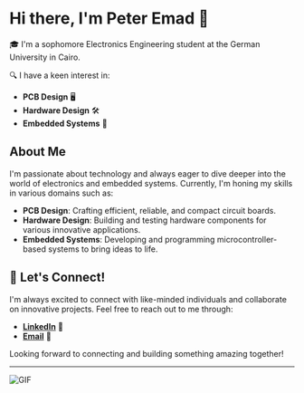 # Hi there, I'm Peter Emad 👋

🎓 I'm a sophomore Electronics Engineering student at the German University in Cairo.

🔍 I have a keen interest in:
- **PCB Design** 🖥️
- **Hardware Design** 🛠️
- **Embedded Systems** 🤖

## About Me
I'm passionate about technology and always eager to dive deeper into the world of electronics and embedded systems. Currently, I'm honing my skills in various domains such as:

- **PCB Design**: Crafting efficient, reliable, and compact circuit boards.
- **Hardware Design**: Building and testing hardware components for various innovative applications.
- **Embedded Systems**: Developing and programming microcontroller-based systems to bring ideas to life.

## 🔗 Let's Connect!
I'm always excited to connect with like-minded individuals and collaborate on innovative projects. Feel free to reach out to me through:

- [**LinkedIn**](https://www.linkedin.com/in/peteremad) 💼
- [**Email**](mailto:peteremad@example.com) 📧

Looking forward to connecting and building something amazing together!

---

![GIF](https://media.giphy.com/media/26tn33aiTi1jkl6H6/giphy.gif)
